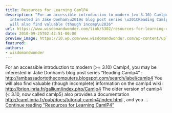 ```yaml
---
title: Resources for Learning CamlP4
description: "For an accessible introduction to modern (>= 3.10) Camlp4, you may be
  interested in Jake Donham\u2019s blog post series \u201CReading Camlp4\u201D : You
  will also find valuable (though incomp\u2026"
url: https://www.wisdomandwonder.com/link/5302/resources-for-learning-camlp4
date: 2010-09-25T02:42:51-00:00
preview_image: https://i0.wp.com/www.wisdomandwonder.com/wp-content/uploads/2019/03/cropped-WisdomAndWonderLogoFavicon-2-1.png?fit=512%2C512&ssl=1
featured:
authors:
- wisdomandwonder
---
```


For an accessible introduction to modern (&gt;= 3.10) Camlp4, you may be interested in Jake Donham&rsquo;s blog post series &ldquo;Reading Camlp4&rdquo; : http://ambassadortothecomputers.blogspot.com/search/label/camlp4 You will also find valuable (though incomplete) information on the camlp4 wiki : http://brion.inria.fr/gallium/index.php/Camlp4 The older version of camlp4 (&lt; 3.10, now called camlp5) also provides a documentation http://caml.inria.fr/pub/docs/tutorial-camlp4/index.html , and you &hellip; <a href="https://www.wisdomandwonder.com/link/5302/resources-for-learning-camlp4" class="more-link">Continue reading<span class="screen-reader-text"> &quot;Resources for Learning CamlP4&quot;</span></a>
